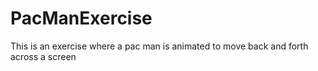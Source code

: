 # PacManExercise
This is an exercise where a pac man is animated to move back and forth across a screen
